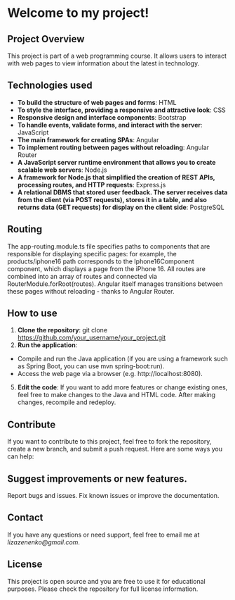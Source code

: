 # **Welcome to my project!**
## **Project Overview**
This project is part of a web programming course. It allows users to interact with web pages to view information about the latest in technology.
## **Technologies used**
- **To build the structure of web pages and forms**: HTML
- **To style the interface, providing a responsive and attractive look**: CSS
- **Responsive design and interface components**: Bootstrap
- **To handle events, validate forms, and interact with the server**: JavaScript
- **The main framework for creating SPAs**: Angular
- **To implement routing between pages without reloading**: Angular Router
- **A JavaScript server runtime environment that allows you to create scalable web servers**: Node.js
- **A framework for Node.js that simplified the creation of REST APIs, processing routes, and HTTP requests**: Express.js
- **A relational DBMS that stored user feedback. The server receives data from the client (via POST requests), stores it in a table, and also returns data (GET requests) for display on the client side**: PostgreSQL
## **Routing**
The app-routing.module.ts file specifies paths to components that are responsible for displaying specific pages: for example, the products/iphone16 path corresponds to the Iphone16Component component, which displays a page from the iPhone 16.
All routes are combined into an array of routes and connected via RouterModule.forRoot(routes). Angular itself manages transitions between these pages without reloading - thanks to Angular Router.
## **How ​​to use**
1. **Clone the repository**:
git clone https://github.com/your_username/your_project.git
2. **Run the application**:
- Compile and run the Java application (if you are using a framework such as Spring Boot, you can use mvn spring-boot:run).
- Access the web page via a browser (e.g. http://localhost:8080).
5. **Edit the code**:
If you want to add more features or change existing ones, feel free to make changes to the Java and HTML code. After making changes, recompile and redeploy.
## **Contribute**
If you want to contribute to this project, feel free to fork the repository, create a new branch, and submit a push request. Here are some ways you can help:
## **Suggest improvements or new features.**
Report bugs and issues.
Fix known issues or improve the documentation.
## **Contact**
If you have any questions or need support, feel free to email me at _lizazenenko@gmail.com_.
## **License**
This project is open source and you are free to use it for educational purposes. Please check the repository for full license information.
